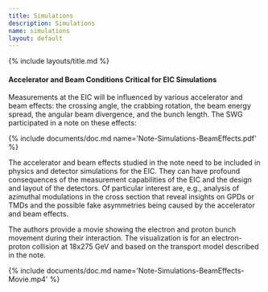 ```yaml
---
title: Simulations
description: Simulations
name: simulations
layout: default
---
```


{% include layouts/title.md %}

#### Accelerator and Beam Conditions Critical for EIC Simulations

Measurements at the EIC will be influenced by various accelerator and
beam effects: the crossing angle, the crabbing rotation, the beam
energy spread, the angular beam divergence, and the bunch length. The
SWG participated in a note on these effects: 


{% include documents/doc.md name='Note-Simulations-BeamEffects.pdf' %}

 The accelerator and beam effects studied in the note need to be included
in physics and detector simulations for the EIC. They can have
profound consequences of the measurement capabilities of the EIC and
the design and layout of the detectors. Of particular interest are,
e.g., analysis of azimuthal modulations in the cross section that
reveal insights on GPDs or TMDs and the possible fake asymmetries
being caused by the accelerator and beam effects.

The authors provide a movie showing the electron and proton bunch
movement during their interaction. The visualization is for an electron-proton
collision at 18x275 GeV and based on the transport model described in the note.

{% include documents/doc.md name='Note-Simulations-BeamEffects-Movie.mp4' %}

